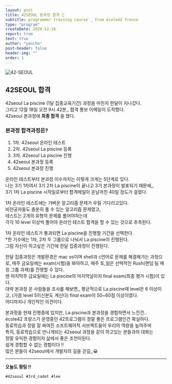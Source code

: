 ```yaml
---
layout: post
title: 42SEOUL 본과정 합격 🎉
subtitle: programmer training course _ from école42 france
type: "program"
createDate: 2020-12-18
report: true
text: true
author: "yoncho"
post-header: false
header-img: ""
order: 1
---
```

![42-SEOUL](https://user-images.githubusercontent.com/44021629/104856396-d4126680-5955-11eb-91b4-e8ba6090ae54.jpg)

## 42SEOUL 합격

42seoul La piscine (1달 집중교육기간) 과정을 마친지 한달이 지나갔다.  
그리고 12월 18일 오전 9시 42분,, 합격 통보 이메일이 도착했다.  
42seoul 본과정에 **최종 합격** 을 했다.

### 본과정 합격과정은?

1. 1차. 42seoul 온라인 테스트                   
2. 2차. 42seoul La piscine 등록               
3. 3차. 42seoul La piscine 진행 
4. 42seoul 본과정 등록
5. 42seoul 본과정 진행   

온라인 테스트부터 본과정 이수까지는 이렇게 크게는 5단계로 있다.   
나는 3기 1차여서 3기 2차 La piscine이 끝나고 3기 본과정이 발표되기 때문에,,   
3기 1차 La piscine 시작일로부터 합격메일이 온날까진 40일 정도가 걸렸다.  

1차 온라인 테스트에는 가벼운 알고리즘 문제가 우릴 기다리고있다.   
비전공자들도 충분히 풀 수 있는 알고리즘 문제였고,   
테스트는 2개의 유형의 문제를 풀어야하는데   
각각 10 level 이상씩 풀어야 온라인 테스트 합격을 할 수 있는 것으로 추측된다.    

1차 온라인 테스트가 통과되면 La piscine을 진행할 기간을 선택한다.  
*한 기수에는 1차, 2차 두 그룹으로 나눠서 La piscine이 진행된다.  
그럼 자신이 하고싶은 기간에 한달 집중과정이 진행된다.

한달 집중과정은 개발환경은 mac os이며 shell과 c언어로 문제를 해결해가는 과정으로, 매주 금요일에는 exam(시험)을 봐야하고, 매주 토,일은 선택적인 Rush(랜덤 팀 매칭 그룹 과제)를 진행할 수 있다.  
맨 마지막주 금요일에는 La piscine의 마지막날이자 final exam(최종 평가 시험)이 있다.  
대략 본과정 온 사람들을 조사를 해보면,, 평균적으로 La piscine때 level은 6 이상이고, (가끔 level 5이신분도 계신다) final exam이 50~60점 이상이였다.  
어디까지나 개인적인 의견이다.

본과정을 현재 진행중에 있지만, La piscine과 본과정을 경험하면서 느낀건..  
école42 프랑스가 운영중인 42프로그램이 정말 좋은 프로그램인건 확실하다.  
동료학습과 정말 잘 짜여진 소프트웨어적 서브젝트들이 우리의 역량을 높여주며   
특히, 동료학습으로 만나게되는 42seoul 과정을 같이 하고있는 분들과의 대화는  
정말 유익한 경험이자 삶에서 좋은 조언이된다.  
쉽게 경험할 수 없는 경험이다 !!  
많은 분들이 42seoul에서 개발자의 길을 걷길,,😀 


<hr>

**오늘도 홧팅 !!**


<code>#42seoul #3rd_cadet #lee</code>
